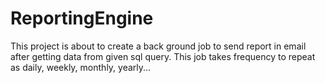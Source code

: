 # ReportingEngine
This project is about to create a back ground job to send report in email after getting data from given sql query. This job takes frequency to repeat as daily, weekly, monthly, yearly...
